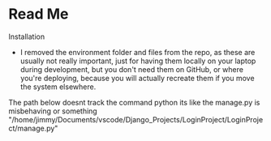 
# Read Me

Installation

- I removed the environment folder and files from the repo, as these are usually not really important, just for having them locally on your laptop during development, but you don't need them on GitHub, or where you're deploying, because you will actually recreate them if you move the system elsewhere.

The path below doesnt track the command python its like the manage.py is misbehaving or something
               "/home/jimmy/Documents/vscode/Django_Projects/LoginProject/LoginProject/manage.py"